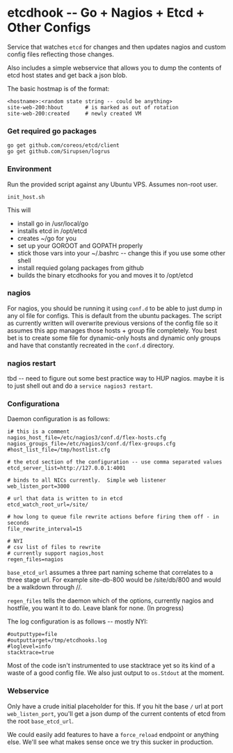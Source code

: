 # etcdhook -- Go + Nagios + Etcd + Other Configs

Service that watches `etcd` for changes and then updates nagios and custom config files reflecting those changes.

Also includes a simple webservice that allows you to dump the contents of etcd host states and get back a json blob.

The basic hostmap is of the format:

    <hostname>:<random state string -- could be anything>
    site-web-200:hbout       # is marked as out of rotation
    site-web-200:created     # newly created VM

### Get required go packages
    go get github.com/coreos/etcd/client
    go get github.com/Sirupsen/logrus

### Environment

Run the provided script against any Ubuntu VPS.  Assumes non-root user.

    init_host.sh

This will 
  - install go in /usr/local/go
  - installs etcd in /opt/etcd
  - creates ~/go for you
  - set up your GOROOT and GOPATH properly
  - stick those vars into your ~/.bashrc -- change this if you use some other shell
  - install requied golang packages from github
  - builds the binary etcdhooks for you and moves it to /opt/etcd

### nagios 

For nagios, you should be running it using `conf.d` to be able to just dump in any ol file for configs.  This is default from the ubuntu packages.  The script as currently written will overwrite previous versions of the config file so it assumes this app manages those hosts + group file completely.  You best bet is to create some file for dynamic-only hosts and dynamic only groups and have that constantly recreated in the `conf.d` directory.

### nagios restart

tbd -- need to figure out some best practice way to HUP nagios.  maybe it is to just shell out and do a `service nagios3 restart`.


### Configurationa

Daemon configuration is as follows:

    i# this is a comment
    nagios_host_file=/etc/nagios3/conf.d/flex-hosts.cfg
    nagios_groups_file=/etc/nagios3/conf.d/flex-groups.cfg
    #host_list_file=/tmp/hostlist.cfg

    # the etcd section of the configuration -- use comma separated values
    etcd_server_list=http://127.0.0.1:4001

    # binds to all NICs currently.  Simple web listener
    web_listen_port=3000

    # url that data is written to in etcd
    etcd_watch_root_url=/site/

    # how long to queue file rewrite actions before firing them off - in seconds
    file_rewrite_interval=15

    # NYI
    # csv list of files to rewrite
    # currently support nagios,host
    regen_files=nagios

`base_etcd_url` assumes a three part naming scheme that correlates to a three stage url.  For example site-db-800 would be /site/db/800 and would be a walkdown through <team>/<host type>/<specific hostid>.

`regen_files` tells the daemon which of the options, currently nagios and hostfile, you want it to do.  Leave blank for none.  (In progress)



The log configuration is as follows -- mostly NYI:

    #outputtype=file
    #outputtarget=/tmp/etcdhooks.log
    #loglevel=info
    stacktrace=true

Most of the code isn't instrumented to use stacktrace yet so its kind of a waste of a good config file.  We also just output to `os.Stdout` at the moment.

### Webservice

Only have a crude initial placeholder for this.  If you hit the base `/` url at port `web_listen_port`, you'll get a json dump of the current contents of etcd from the root `base_etcd_url`.

We could easily add features to have a `force_reload` endpoint or anything else.  We'll see what makes sense once we try this sucker in production.
